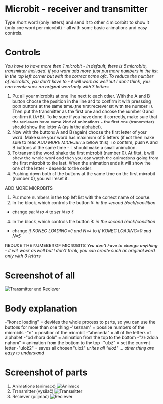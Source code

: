 # Microbit - receiver and transmitter
Type short word (only letters) and send it to other 4 micorbits to show it (only one word per microbit) - all with some basic animations and easy controls. 

# Controls
*You have to have more then 1 microbit - in default, there is 5 microbits, transmitter included. If you want add more, just put more numbers in the list in the top left corner but with the correct name ofc. To reduce the number of microbits, you don't have to - it will work as well but I don't think, you can create such an original word only with 3 letters*
1. Put all your microbits at one line next to each other. With the A and B button choose the position in the line and to confirm it with presssing both buttons at the same time.(the first reciever ist with the number 1). Then put the transmitter as the first one and choose the number 0 and confirm it (A+B). To be sure if you have done it correctly, make sure that the recievers have some kind of animations - the first one (transmitter) should show the letter A (as in the alphabet).
2. Now with the buttons A and B (again) choose the first letter of your word. Make sure your word has maximum of 5 letters (if not then make sure to read *ADD MORE MICROBITS* below this). To confirm, push A and B buttons at the same time - it should make a small animation.
3. To transmit the word, shake the first microbit (number 0). At fitst, it will show the whole word and then you can watch the animations going from the first microbit to the last. When the animation ends it will show the one of the letter - depends to the order.
4. Pushing down both of the buttons at the same time on the first microbit (number 0), you will reset it.


ADD MORE MICROBITS
1. Put more numbers in the top left list with the correct name of course.
2. In the block, which controls the button A: *in the second block/condition*
- change *set N to 4* to *set N to 5*
4. In the block, which controls the button B: *in the second block/condition*
- change *if KONEC LOADING=0 and N=4* to *if KONEC LOADING=0 and N=5*

REDUCE THE NUMEBER OF MICROBITS
*You don't have to change anything - it will work as well but I don't think, you can create such an original word only with 3 letters*

# Screenshot of all
![Transmitter and Reciever](https://user-images.githubusercontent.com/91016931/134230465-1edfbc18-ac79-4200-abe5-e9f22e0dd236.png)

# Body explanation
-"konec loading" = devides the whole process to parts, so you can use the buttons for more than one thing
-"seznam" = possibe numbers of the microbits
-"n" = position of the microbit
-"abeceda" = all of the letters of alphabet
-"od shora dolu" = animation from the top to the bottom
-"ze zdola nahoru" = animation from the bottom to the top
-"ulož" = set the current letter
-"ulož2" = saves all chosen "ulož" *unites all "ulož"*
...
*other thing are easy to understand*

# Screenshot of parts
1. Animations (animace)
![Animace](https://user-images.githubusercontent.com/91016931/134230492-fa6a783b-3fcc-46ce-852a-111de7935c9e.png)
2. Transmitter (vysílač)
![Transmitter](https://user-images.githubusercontent.com/91016931/134230510-1cebcbb2-2120-4dbd-93a8-85fe3d1d7f59.png)
3. Reciever (příjmač)
![Reciever](https://user-images.githubusercontent.com/91016931/134230526-4ace3512-925c-4f89-b643-b730811b2ced.png)
